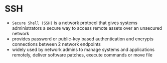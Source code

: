 # **SSH**
- `Secure Shell (SSH)` is a network protocol that gives systems administrators a secure way to access remote assets over an unsecured network
- provides password or public-key based authentication and encrypts connections between 2 network endpoints
- widely used by network admins to manage systems and applications remotely, deliver software patches, execute commands or move file
